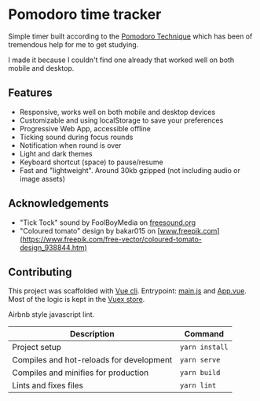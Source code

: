 # Pomodoro time tracker

Simple timer built according to the [Pomodoro Technique](https://en.wikipedia.org/wiki/Pomodoro_Technique) which has been of tremendous help for me to get studying.

I made it because I couldn't find one already that worked well on both mobile and desktop.

## Features

* Responsive, works well on both mobile and desktop devices
* Customizable and using localStorage to save your preferences
* Progressive Web App, accessible offline
* Ticking sound during focus rounds
* Notification when round is over
* Light and dark themes
* Keyboard shortcut (space) to pause/resume
* Fast and "lightweight". Around 30kb gzipped (not including audio or image assets)

## Acknowledgements
* "Tick Tock" sound by FoolBoyMedia on [freesound.org](https://freesound.org/people/FoolBoyMedia/sounds/264498/)
* "Coloured tomato" design by bakar015 on [www.freepik.com](https://www.freepik.com/free-vector/coloured-tomato-design_938844.htm)

## Contributing
This project was scaffolded with [Vue cli](https://cli.vuejs.org/).
Entrypoint: [main.js](./src/main.js) and [App.vue](./src/App.vue).
Most of the logic is kept in the [Vuex store](./src/store).

Airbnb style javascript lint.

| Description                              | Command        |
| ---------------------------------------- | -------------- |
| Project setup                            | `yarn install` |
| Compiles and hot-reloads for development | `yarn serve`   |
| Compiles and minifies for production     | `yarn build`   |
| Lints and fixes files                    | `yarn lint`    |
